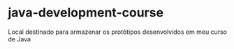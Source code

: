 # java-development-course
Local destinado para armazenar os protótipos desenvolvidos em meu curso de Java
